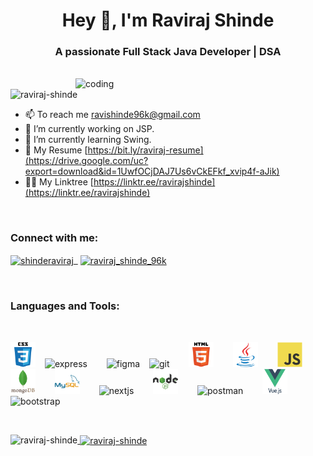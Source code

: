<h1 align="center">Hey 👋, I'm Raviraj Shinde</h1>
<h3 align="center">A passionate Full Stack Java Developer | DSA</h3>
</br>


<img align="right" alt="coding" width="400" src="https://lh3.googleusercontent.com/drive-viewer/AEYmBYTli3T2JzMFGDH2BRcAyw_p9fPed8znr1lTSFyIsfPICeAWbrKhmn0xWLBrKoMa8SF28MdovZSpM_jqP3T6DncfeOZmag=s2560" type=".gif">


<p align="left"> <img src="https://komarev.com/ghpvc/?username=raviraj-shinde&label=Profile%20views&color=0e75b6&style=flat" alt="raviraj-shinde" /> </p>

- 📫 To reach me ravishinde96k@gmail.com
- 🔭 I’m currently working on JSP.
- 🌱 I’m currently learning Swing.
- 📄 My Resume [https://bit.ly/raviraj-resume](https://drive.google.com/uc?export=download&id=1UwfOCjDAJ7Us6vCkEFkf_xvip4f-aJik)
- 👨‍💻 My Linktree [https://linktr.ee/ravirajshinde](https://linktr.ee/ravirajshinde)
</br>
<h3 align="left">Connect with me:</h3>
<p align="left">
<a href="https://linkedin.com/in/shinderaviraj" target="blank"><img align="center" src="https://img.shields.io/badge/linkedin-%231E77B5.svg?&style=for-the-badge&logo=linkedin&logoColor=white" alt="shinderaviraj" height="30"  />&ensp;</a>
<a href="https://instagram.com/raviraj_shinde_96k" target="blank"><img align="center" src="https://img.shields.io/badge/instagram-%23000000.svg?&style=for-the-badge&logo=instagram&logoColor=white" alt="raviraj_shinde_96k" height="30" /></a>
</p>
</br>
<h3 align="left">Languages and Tools:</h3></br>
<p align="left"> 
  <a style="text-decoration:none" href="https://getbootstrap.com" target="_blank" rel="noreferrer" style="text-decoration:none"> <img  src="https://raw.githubusercontent.com/devicons/devicon/master/icons/css3/css3-original-wordmark.svg" alt="css3" width="40" height="40"/> &ensp;</a> 
  <a style="text-decoration:none" href="https://expressjs.com" target="_blank" rel="noreferrer"> <img style="margin-right: 1rem;" src="https://miro.medium.com/v2/resize:fit:1400/1*i2fRBk3GsYLeUk_Rh7AzHw.png" alt="express" width="40" height="40"/>  &ensp;</a> 
  <a style="text-decoration:none" href="https://www.figma.com/" target="_blank" rel="noreferrer"> <img  src="https://www.vectorlogo.zone/logos/figma/figma-icon.svg" alt="figma" width="40" height="40"/> &ensp; </a> 
  <a style="text-decoration:none" href="https://git-scm.com/" target="_blank" rel="noreferrer"> <img style="margin-right: 1rem;" src="https://www.vectorlogo.zone/logos/git-scm/git-scm-icon.svg" alt="git" width="40" height="40"/> &ensp; </a> 
  <a style="text-decoration:none" href="https://www.w3.org/html/" target="_blank" rel="noreferrer"> <img style="margin-right: 1rem;" src="https://raw.githubusercontent.com/devicons/devicon/master/icons/html5/html5-original-wordmark.svg" alt="html5" width="40" height="40"/> &ensp; </a> 
  <a style="text-decoration:none" href="https://www.java.com" target="_blank" rel="noreferrer"> <img style="margin-right: 1rem;" style="margin-right: 1rem;" src="https://raw.githubusercontent.com/devicons/devicon/master/icons/java/java-original.svg" alt="java" width="40" height="40"/> &ensp; </a> 
  <a style="text-decoration:none" href="https://developer.mozilla.org/en-US/docs/Web/JavaScript" target="_blank" rel="noreferrer"> <img style="margin-right: 1rem;" src="https://raw.githubusercontent.com/devicons/devicon/master/icons/javascript/javascript-original.svg" alt="javascript" width="40" height="40"/>  &ensp;</a> 
  <a style="text-decoration:none" "href="https://www.mongodb.com/" target="_blank" rel="noreferrer"> <img style="margin-right: 1rem;" src="https://raw.githubusercontent.com/devicons/devicon/master/icons/mongodb/mongodb-original-wordmark.svg" alt="mongodb" width="40" height="40"/>  &ensp;</a> 
  <a style="text-decoration:none" href="https://www.mysql.com/" target="_blank" rel="noreferrer"> <img style="margin-right: 1rem;" src="https://raw.githubusercontent.com/devicons/devicon/master/icons/mysql/mysql-original-wordmark.svg" alt="mysql" width="40" height="40"/>  &ensp;</a> 
  <a style="text-decoration:none" href="https://nextjs.org/" target="_blank" rel="noreferrer"> <img style="margin-right: 1rem;" src="https://cdn.sanity.io/images/3do82whm/next/4b1f008289a88f4438a1c983fb32cf1a636d9d0e-1000x667.png?w=720&h=480&fit=clip&auto=format" alt="nextjs" width="40" height="40"/> &ensp; </a> 
  <a style="text-decoration:none" href="https://nodejs.org" target="_blank" rel="noreferrer"> <img style="margin-right: 1rem;" src="https://raw.githubusercontent.com/devicons/devicon/master/icons/nodejs/nodejs-original-wordmark.svg" alt="nodejs" width="40" height="40"/> &ensp; </a> 
  <a style="text-decoration:none" href="https://postman.com" target="_blank" rel="noreferrer"> <img style="margin-right: 1rem;" src="https://www.vectorlogo.zone/logos/getpostman/getpostman-icon.svg" alt="postman" width="40" height="40"/>  &ensp;</a> 
  <a style="text-decoration:none" href="https://vuejs.org/" target="_blank" rel="noreferrer"> <img style="margin-right: 1rem;" src="https://raw.githubusercontent.com/devicons/devicon/master/icons/vuejs/vuejs-original-wordmark.svg" alt="vuejs" width="40" height="40"/> &ensp;</a> 
<img src="https://getbootstrap.com/docs/5.3/assets/brand/bootstrap-logo-shadow.png" alt="bootstrap" width="40" height="40"/> </a> <a href="https://www.cprogramming.com/" target="_blank" rel="noreferrer"> </p>
</hr>
</p>
</br>

<p>
  <img align="left"  src="https://github-readme-stats.vercel.app/api/top-langs?username=raviraj-shinde&show_icons=true&locale=en&layout=compact" alt="raviraj-shinde" />
</p>

<p>
  &nbsp;<img align="center" src="https://github-readme-stats.vercel.app/api?username=raviraj-shinde&show_icons=true&locale=en" alt="raviraj-shinde" />
</p>
</br>
